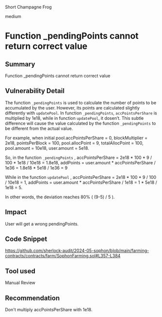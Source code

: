 Short Champagne Frog

medium

# Function _pendingPoints cannot return correct value

## Summary

Function _pendingPoints cannot return correct value

## Vulnerability Detail

The function `_pendingPoints` is used to calculate the number of points to be accumulated by the user. However, its points are calculated slightly differently with `updatePool`. In function `_pendingPoints`, `accPointsPerShare` is multiplied by 1e18, while in function `updatePool`, it dosen’t. This subtle difference will cause the value calculated by the function `_pendingPoints` to be different from the actual value.

For example, when initial pool.accPointsPerShare = 0, blockMultiplier = 2e18, pointsPerBlock = 100, pool.allocPoint = 9, totalAllocPoint = 100, pool.amount = 10e18, user.amount = 5e18.

So, in the function `_pendingPoints` , accPointsPerShare = 2e18 * 100 * 9 / 100 * 1e18 / 10e18 = 1.8e18, addPoints = user.amount * accPointsPerShare / 1e36 = 1.8e18 * 5e18 / 1e36 = 9

While in the function `updatePool` , accPointsPerShare = 2e18 * 100 * 9 / 100 / 10e18 = 1, addPoints = user.amount * accPointsPerShare / 1e18 = 1 * 5e18 / 1e18 = 5.

In other words, the deviation reaches 80% ( (9-5) / 5 ).

## Impact

User will get a wrong pendingPoints.

## Code Snippet

https://github.com/sherlock-audit/2024-05-sophon/blob/main/farming-contracts/contracts/farm/SophonFarming.sol#L357-L384

## Tool used

Manual Review

## Recommendation

Don't multiply accPointsPerShare with 1e18.